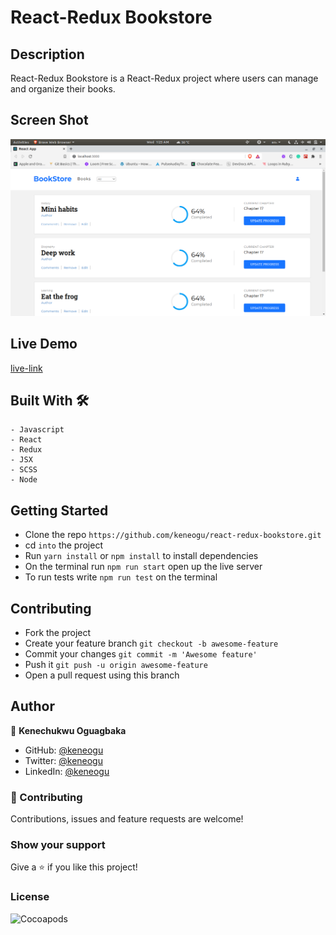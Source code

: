 # React-Redux Bookstore

## Description

React-Redux Bookstore is a React-Redux project where users can manage and organize their books.

## Screen Shot

![screenshot](src/bookstore.png)

## Live Demo

[live-link](https://kene-bookstore.herokuapp.com/)


## Built With 🛠

```
- Javascript
- React
- Redux
- JSX
- SCSS
- Node
```

## Getting Started

- Clone the repo `https://github.com/keneogu/react-redux-bookstore.git`
- cd `into` the project
- Run `yarn install` or `npm install` to install dependencies
- On the terminal run `npm run start` open up the live server
- To run tests write `npm run test` on the terminal

## Contributing

- Fork the project
- Create your feature branch `git checkout -b awesome-feature`
- Commit your changes `git commit -m 'Awesome feature'`
- Push it `git push -u origin awesome-feature`
- Open a pull request using this branch

## Author

👤 **Kenechukwu Oguagbaka**

- GitHub: [@keneogu](https://github.com/keneogu)
- Twitter: [@keneogu](https://twitter.com/keneogu)
- LinkedIn: [@keneogu](https://www.linkedin.com/in/kene-ogu/)

### 🤝 Contributing

Contributions, issues and feature requests are welcome!

### Show your support

Give a ⭐️ if you like this project!

### License

![Cocoapods](https://img.shields.io/cocoapods/l/AFNetworking?color=red&style=for-the-badge)